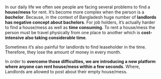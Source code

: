 In our daily life we often see people are facing several problems to find a **house/mess** for rent. It’s become more complex when the person is a **_bachelor_**. Because, in the context of Bangladesh huge number of **landlords has negative concept about bachelors**.  For job holders, it’s actually harder to find a house/mess as well as **time consuming**. To rent a house/mess the person must be travel physically from one place to another which is **cost-intensive also taking considerable time**.

Sometimes it’s also painful for landlords to find leaseholder in the time. Therefore, they lose the amount of money in every month.

In order to **overcome those difficulties, we are introducing a new platform where anyone can rent house/mess within a few seconds**. Where, Landlords are allowed to post about their empty house/mess. 
